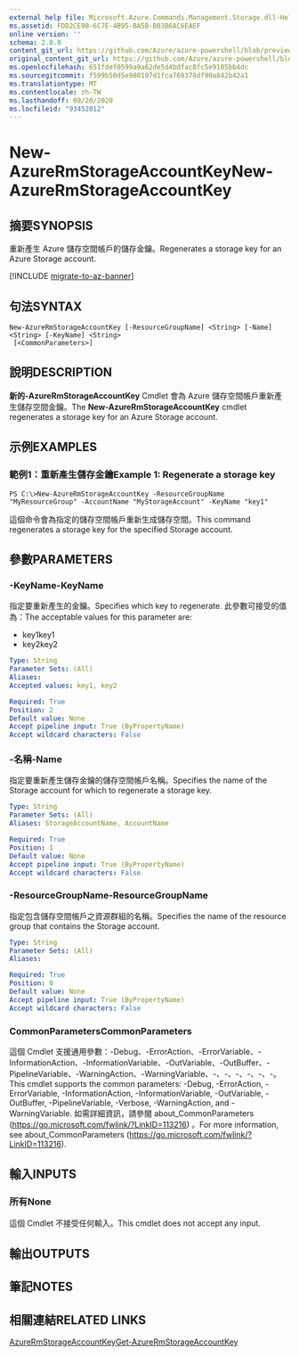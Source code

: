 ```yaml
---
external help file: Microsoft.Azure.Commands.Management.Storage.dll-Help.xml
ms.assetid: FDD2CE98-6C7E-4B95-BA5B-B03B6AC6EAEF
online version: ''
schema: 2.0.0
content_git_url: https://github.com/Azure/azure-powershell/blob/preview/src/ResourceManager/Storage/Commands.Management.Storage/help/New-AzureRmStorageAccountKey.md
original_content_git_url: https://github.com/Azure/azure-powershell/blob/preview/src/ResourceManager/Storage/Commands.Management.Storage/help/New-AzureRmStorageAccountKey.md
ms.openlocfilehash: 651fdef0599a9a62de5d4bdfac8fc5e9105bb4dc
ms.sourcegitcommit: f599b50d5e980197d1fca769378df90a842b42a1
ms.translationtype: MT
ms.contentlocale: zh-TW
ms.lasthandoff: 08/20/2020
ms.locfileid: "93452012"
---
```

# <span data-ttu-id="563b8-101">New-AzureRmStorageAccountKey</span><span class="sxs-lookup"><span data-stu-id="563b8-101">New-AzureRmStorageAccountKey</span></span>

## <span data-ttu-id="563b8-102">摘要</span><span class="sxs-lookup"><span data-stu-id="563b8-102">SYNOPSIS</span></span>
<span data-ttu-id="563b8-103">重新產生 Azure 儲存空間帳戶的儲存金鑰。</span><span class="sxs-lookup"><span data-stu-id="563b8-103">Regenerates a storage key for an Azure Storage account.</span></span>

[!INCLUDE [migrate-to-az-banner](../../includes/migrate-to-az-banner.md)]

## <span data-ttu-id="563b8-104">句法</span><span class="sxs-lookup"><span data-stu-id="563b8-104">SYNTAX</span></span>

```
New-AzureRmStorageAccountKey [-ResourceGroupName] <String> [-Name] <String> [-KeyName] <String>
 [<CommonParameters>]
```

## <span data-ttu-id="563b8-105">說明</span><span class="sxs-lookup"><span data-stu-id="563b8-105">DESCRIPTION</span></span>
<span data-ttu-id="563b8-106">**新的-AzureRmStorageAccountKey** Cmdlet 會為 Azure 儲存空間帳戶重新產生儲存空間金鑰。</span><span class="sxs-lookup"><span data-stu-id="563b8-106">The **New-AzureRmStorageAccountKey** cmdlet regenerates a storage key for an Azure Storage account.</span></span>

## <span data-ttu-id="563b8-107">示例</span><span class="sxs-lookup"><span data-stu-id="563b8-107">EXAMPLES</span></span>

### <span data-ttu-id="563b8-108">範例1：重新產生儲存金鑰</span><span class="sxs-lookup"><span data-stu-id="563b8-108">Example 1: Regenerate a storage key</span></span>
```
PS C:\>New-AzureRmStorageAccountKey -ResourceGroupName "MyResourceGroup" -AccountName "MyStorageAccount" -KeyName "key1"
```

<span data-ttu-id="563b8-109">這個命令會為指定的儲存空間帳戶重新生成儲存空間。</span><span class="sxs-lookup"><span data-stu-id="563b8-109">This command regenerates a storage key for the specified Storage account.</span></span>

## <span data-ttu-id="563b8-110">參數</span><span class="sxs-lookup"><span data-stu-id="563b8-110">PARAMETERS</span></span>

### <span data-ttu-id="563b8-111">-KeyName</span><span class="sxs-lookup"><span data-stu-id="563b8-111">-KeyName</span></span>
<span data-ttu-id="563b8-112">指定要重新產生的金鑰。</span><span class="sxs-lookup"><span data-stu-id="563b8-112">Specifies which key to regenerate.</span></span>
<span data-ttu-id="563b8-113">此參數可接受的值為：</span><span class="sxs-lookup"><span data-stu-id="563b8-113">The acceptable values for this parameter are:</span></span>

- <span data-ttu-id="563b8-114">key1</span><span class="sxs-lookup"><span data-stu-id="563b8-114">key1</span></span>
- <span data-ttu-id="563b8-115">key2</span><span class="sxs-lookup"><span data-stu-id="563b8-115">key2</span></span>

```yaml
Type: String
Parameter Sets: (All)
Aliases:
Accepted values: key1, key2

Required: True
Position: 2
Default value: None
Accept pipeline input: True (ByPropertyName)
Accept wildcard characters: False
```

### <span data-ttu-id="563b8-116">-名稱</span><span class="sxs-lookup"><span data-stu-id="563b8-116">-Name</span></span>
<span data-ttu-id="563b8-117">指定要重新產生儲存金鑰的儲存空間帳戶名稱。</span><span class="sxs-lookup"><span data-stu-id="563b8-117">Specifies the name of the Storage account for which to regenerate a storage key.</span></span>

```yaml
Type: String
Parameter Sets: (All)
Aliases: StorageAccountName, AccountName

Required: True
Position: 1
Default value: None
Accept pipeline input: True (ByPropertyName)
Accept wildcard characters: False
```

### <span data-ttu-id="563b8-118">-ResourceGroupName</span><span class="sxs-lookup"><span data-stu-id="563b8-118">-ResourceGroupName</span></span>
<span data-ttu-id="563b8-119">指定包含儲存空間帳戶之資源群組的名稱。</span><span class="sxs-lookup"><span data-stu-id="563b8-119">Specifies the name of the resource group that contains the Storage account.</span></span>

```yaml
Type: String
Parameter Sets: (All)
Aliases:

Required: True
Position: 0
Default value: None
Accept pipeline input: True (ByPropertyName)
Accept wildcard characters: False
```

### <span data-ttu-id="563b8-120">CommonParameters</span><span class="sxs-lookup"><span data-stu-id="563b8-120">CommonParameters</span></span>
<span data-ttu-id="563b8-121">這個 Cmdlet 支援通用參數：-Debug、-ErrorAction、-ErrorVariable、-InformationAction、-InformationVariable、-OutVariable、-OutBuffer、-PipelineVariable、-WarningAction、-WarningVariable、-、-、-、-、-、-。</span><span class="sxs-lookup"><span data-stu-id="563b8-121">This cmdlet supports the common parameters: -Debug, -ErrorAction, -ErrorVariable, -InformationAction, -InformationVariable, -OutVariable, -OutBuffer, -PipelineVariable, -Verbose, -WarningAction, and -WarningVariable.</span></span> <span data-ttu-id="563b8-122">如需詳細資訊，請參閱 about_CommonParameters (https://go.microsoft.com/fwlink/?LinkID=113216) 。</span><span class="sxs-lookup"><span data-stu-id="563b8-122">For more information, see about_CommonParameters (https://go.microsoft.com/fwlink/?LinkID=113216).</span></span>

## <span data-ttu-id="563b8-123">輸入</span><span class="sxs-lookup"><span data-stu-id="563b8-123">INPUTS</span></span>

### <span data-ttu-id="563b8-124">所有</span><span class="sxs-lookup"><span data-stu-id="563b8-124">None</span></span>
<span data-ttu-id="563b8-125">這個 Cmdlet 不接受任何輸入。</span><span class="sxs-lookup"><span data-stu-id="563b8-125">This cmdlet does not accept any input.</span></span>

## <span data-ttu-id="563b8-126">輸出</span><span class="sxs-lookup"><span data-stu-id="563b8-126">OUTPUTS</span></span>

## <span data-ttu-id="563b8-127">筆記</span><span class="sxs-lookup"><span data-stu-id="563b8-127">NOTES</span></span>

## <span data-ttu-id="563b8-128">相關連結</span><span class="sxs-lookup"><span data-stu-id="563b8-128">RELATED LINKS</span></span>

[<span data-ttu-id="563b8-129">AzureRmStorageAccountKey</span><span class="sxs-lookup"><span data-stu-id="563b8-129">Get-AzureRmStorageAccountKey</span></span>](./Get-AzureRmStorageAccountKey.md)
